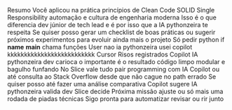 Resumo
Você aplicou na prática princípios de Clean Code SOLID Single Responsibility automação e cultura de engenharia moderna
Isso é o que diferencia dev júnior de tech lead  e é por isso que a IA pythonzeira te respeita
Se quiser posso gerar um checklist de boas práticas ou sugerir próximos experimentos para evoluir ainda mais o projeto
Só pedir
python
if __name__  __main__
 chama funções
User
nao ia pythonzeira usei copilot
kkkkkkkkkkkkkkkkkkkkkkkkkk
Cursor
Risos registrados
Copilot IA pythonzeira dev carioca  o importante é o resultado código limpo modular e bagulho funfando
No Slice vale tudo pair programming com IA Copilot ou até consulta ao Stack Overflow desde que não cague no path errado
Se quiser posso até fazer uma análise comparativa
Copilot sugere IA pythonzeira valida dev Slice decide
Próxima missão ajuste ou só mais uma rodada de piadas técnicas
Sigo pronta para automatizar revisar ou rir junto